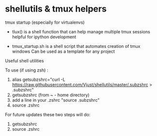 shellutils & tmux helpers
===========================

tmux startup (especially for virtualenvs)

+ tlux() is a shell function that can help manage multiple tmux sessions
  helpful for ipython development
  
+ tmux_startup.sh is a shell script that automates creation of tmux windows
  Can be used as a template for any project


Useful shell utilities


To use (if using zsh) :

1. alias getsubzshrc="curl -L https://raw.githubusercontent.com/Vjust/shellutils/master/.subzshrc > .subzshrc" 
2. getsubzshrc (from ~ - home directory)
3. add a line in your .zshrc "source .subzshrc"
4. source .zshrc

For future updates these two steps will do:

1. getsubzshrc
2. source .zshrc



